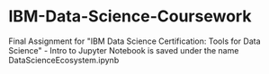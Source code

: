 # IBM-Data-Science-Coursework
Final Assignment for "IBM Data Science Certification: Tools for Data Science" - Intro to Jupyter Notebook is saved under the name DataScienceEcosystem.ipynb
